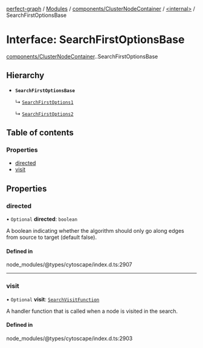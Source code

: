 [perfect-graph](../README.md) / [Modules](../modules.md) / [components/ClusterNodeContainer](../modules/components_ClusterNodeContainer.md) / [<internal\>](../modules/components_ClusterNodeContainer._internal_.md) / SearchFirstOptionsBase

# Interface: SearchFirstOptionsBase

[components/ClusterNodeContainer](../modules/components_ClusterNodeContainer.md).[<internal>](../modules/components_ClusterNodeContainer._internal_.md).SearchFirstOptionsBase

## Hierarchy

- **`SearchFirstOptionsBase`**

  ↳ [`SearchFirstOptions1`](components_ClusterNodeContainer._internal_.SearchFirstOptions1.md)

  ↳ [`SearchFirstOptions2`](components_ClusterNodeContainer._internal_.SearchFirstOptions2.md)

## Table of contents

### Properties

- [directed](components_ClusterNodeContainer._internal_.SearchFirstOptionsBase.md#directed)
- [visit](components_ClusterNodeContainer._internal_.SearchFirstOptionsBase.md#visit)

## Properties

### directed

• `Optional` **directed**: `boolean`

A boolean indicating whether the algorithm should only go along edges from source to target (default false).

#### Defined in

node_modules/@types/cytoscape/index.d.ts:2907

___

### visit

• `Optional` **visit**: [`SearchVisitFunction`](../modules/components_ClusterNodeContainer._internal_.md#searchvisitfunction)

A handler function that is called when a node is visited in the search.

#### Defined in

node_modules/@types/cytoscape/index.d.ts:2903
